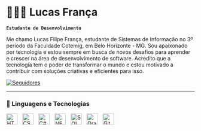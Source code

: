# 👩🏻‍💻 Lucas França

**`Estudante de Desenvolvimento`**

Me chamo Lucas Filipe França, estudante de Sistemas de Informação no 3º período da Faculdade Cotemig, em Belo Horizonte - MG.
Sou apaixonado por tecnologia e estou sempre em busca de novos desafios para aprender e crescer na área de desenvolvimento de software.
Acredito que a tecnologia tem o poder de transformar o mundo e estou motivado a contribuir com soluções criativas e eficientes para isso.

<p align="left">
    <a href="https://github.com/lucasfranca13">
         <img 
            alt="Seguidores" 
            title="Me siga no GitHub" 
        />
    </a>
       </p>

---

### 🤖 Linguagens e Tecnologias

<img 
    align="left" 
    alt="HTML"
    title="HTML" 
    width="30px" 
    style="padding-right: 10px;" 
    src="https://cdn.jsdelivr.net/gh/devicons/devicon@latest/icons/html5/html5-original.svg" 
/>
<img 
    align="left" 
    alt="CSS" 
    title="CSS"
    width="30px" 
    style="padding-right: 10px;" 
    src="https://cdn.jsdelivr.net/gh/devicons/devicon@latest/icons/css3/css3-original.svg" 
/>
<img 
    align="left" 
    alt="C#" 
    title="C#"
    width="30px" 
    style="padding-right: 10px;" 
    src="https://cdn.jsdelivr.net/gh/devicons/devicon/icons/csharp/csharp-original.svg" 
/>
<img 
    align="left" 
    alt=".NET Framework"
    title=".NET Framework" 
    width="30px" 
    style="padding-right: 10px;" 
    src="https://img.icons8.com/?size=100&id=1BC75jFEBED6&format=png&color=000000" 
/>
<img 
    align="left" 
    alt="SQL Server"
    title="SQL Server" 
    width="30px" 
    style="padding-right: 10px;" 
    src="https://cdn.jsdelivr.net/gh/devicons/devicon/icons/microsoftsqlserver/microsoftsqlserver-original.svg" 
/>
<img 
    align="left" 
    alt="Oracle SQL" 
    title="Oracle SQL"
    width="30px" 
    style="padding-right: 10px;" 
    src="https://cdn.jsdelivr.net/gh/devicons/devicon/icons/oracle/oracle-original.svg" 
/>
<img 
    align="left" 
    alt="Git" 
    title="Git"
    width="30px" 
    style="padding-right: 10px;" 
    src="https://cdn.jsdelivr.net/gh/devicons/devicon@latest/icons/git/git-original.svg" 
/>
<br/>
